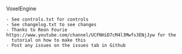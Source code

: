 VoxelEngine

	- See controls.txt for controls
	- See changelog.txt to see changes
	- Thanks to Reon Fourie https://www.youtube.com/channel/UCFNHiD7cM4l3Mwfs3ENjJyw for the 
	  tutorial on how to make this
	- Post any issues on the issues tab in Github
